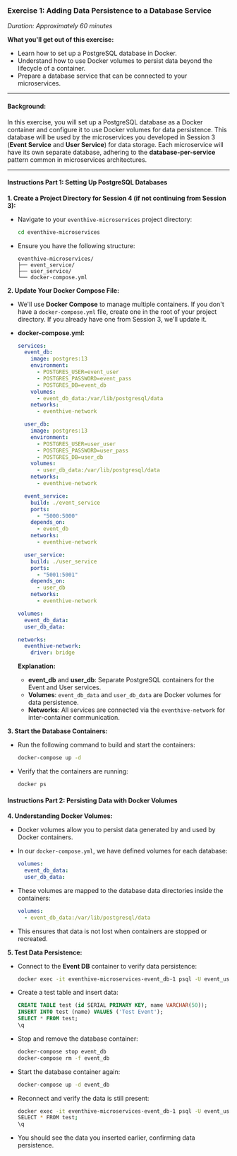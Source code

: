 ### **Exercise 1: Adding Data Persistence to a Database Service**

*Duration: Approximately 60 minutes*

**What you'll get out of this exercise:**

- Learn how to set up a PostgreSQL database in Docker.
- Understand how to use Docker volumes to persist data beyond the lifecycle of a container.
- Prepare a database service that can be connected to your microservices.

---

#### **Background:**

In this exercise, you will set up a PostgreSQL database as a Docker container and configure it to use Docker volumes for data persistence. This database will be used by the microservices you developed in Session 3 (**Event Service** and **User Service**) for data storage. Each microservice will have its own separate database, adhering to the **database-per-service** pattern common in microservices architectures.

---

#### **Instructions Part 1: Setting Up PostgreSQL Databases**

**1. Create a Project Directory for Session 4 (if not continuing from Session 3):**

- Navigate to your `eventhive-microservices` project directory:

  ```bash
  cd eventhive-microservices
  ```

- Ensure you have the following structure:

  ```
  eventhive-microservices/
  ├── event_service/
  ├── user_service/
  └── docker-compose.yml
  ```

**2. Update Your Docker Compose File:**

- We'll use **Docker Compose** to manage multiple containers. If you don't have a `docker-compose.yml` file, create one in the root of your project directory. If you already have one from Session 3, we'll update it.

- **docker-compose.yml:**

  ```yaml
  services:
    event_db:
      image: postgres:13
      environment:
        - POSTGRES_USER=event_user
        - POSTGRES_PASSWORD=event_pass
        - POSTGRES_DB=event_db
      volumes:
        - event_db_data:/var/lib/postgresql/data
      networks:
        - eventhive-network

    user_db:
      image: postgres:13
      environment:
        - POSTGRES_USER=user_user
        - POSTGRES_PASSWORD=user_pass
        - POSTGRES_DB=user_db
      volumes:
        - user_db_data:/var/lib/postgresql/data
      networks:
        - eventhive-network

    event_service:
      build: ./event_service
      ports:
        - "5000:5000"
      depends_on:
        - event_db
      networks:
        - eventhive-network

    user_service:
      build: ./user_service
      ports:
        - "5001:5001"
      depends_on:
        - user_db
      networks:
        - eventhive-network

  volumes:
    event_db_data:
    user_db_data:

  networks:
    eventhive-network:
      driver: bridge
  ```

  **Explanation:**

  - **event_db** and **user_db**: Separate PostgreSQL containers for the Event and User services.
  - **Volumes**: `event_db_data` and `user_db_data` are Docker volumes for data persistence.
  - **Networks**: All services are connected via the `eventhive-network` for inter-container communication.

**3. Start the Database Containers:**

- Run the following command to build and start the containers:

  ```bash
  docker-compose up -d
  ```

- Verify that the containers are running:

  ```bash
  docker ps
  ```

#### **Instructions Part 2: Persisting Data with Docker Volumes**

**4. Understanding Docker Volumes:**

- Docker volumes allow you to persist data generated by and used by Docker containers.
- In our `docker-compose.yml`, we have defined volumes for each database:

  ```yaml
  volumes:
    event_db_data:
    user_db_data:
  ```

- These volumes are mapped to the database data directories inside the containers:

  ```yaml
  volumes:
    - event_db_data:/var/lib/postgresql/data
  ```

- This ensures that data is not lost when containers are stopped or recreated.

**5. Test Data Persistence:**

- Connect to the **Event DB** container to verify data persistence:

  ```bash
  docker exec -it eventhive-microservices-event_db-1 psql -U event_user -d event_db
  ```

- Create a test table and insert data:

  ```sql
  CREATE TABLE test (id SERIAL PRIMARY KEY, name VARCHAR(50));
  INSERT INTO test (name) VALUES ('Test Event');
  SELECT * FROM test;
  \q
  ```

- Stop and remove the database container:

  ```bash
  docker-compose stop event_db
  docker-compose rm -f event_db
  ```

- Start the database container again:

  ```bash
  docker-compose up -d event_db
  ```

- Reconnect and verify the data is still present:

  ```bash
  docker exec -it eventhive-microservices-event_db-1 psql -U event_user -d event_db
  SELECT * FROM test;
  \q
  ```

- You should see the data you inserted earlier, confirming data persistence.



